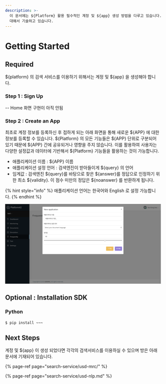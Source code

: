 ```yaml
---
description: >-
  이 문서에는 ${Platform} 활용 필수적인 계정 및 ${app} 생성 방법을 다루고 있습니다. 또한 선택저인 기능인 SDK 설치 방법에
  대해서 기술하고 있습니다.
---
```


# Getting Started

## Required

${platform} 의 검색 서비스를 이용하기 위해서는 계정 및 ${app} 을 생성해야 합니다.

### Step 1 : Sign Up

-- Home 화면 구현이 아직 안됨

### Step 2 : Create an App

최초로 계정 정보를 등록하신 후 접하게 되는 아래 화면을 통해 새로운 ${APP} 에 대한 정보를 등록할 수 있습니다. ${Platform} 의 모든 기능들은 ${APP} 단위로 구분되어 있기 때문에 ${APP} 간에 공유되거나 영향을 주지 않습니다. 이를 활용하여 사용자는 다양한 설정값과 데이터에 기반해서  ${Platform} 기능들을 활용하는 것이 가능합니다.

* 애플리케이션 이름 : ${APP} 이름
* 애플리케이션 설정 언어 : 검색엔진이 받아들이게  ${query} 의 언어
* 임계값 : 검색엔진 ${query}를 바탕으로 찾은 ${answer}를 정답으로 인정하기 위한 최소 ${validity}. 이 점수 미만의 정답은 ${noanswer} 를 반환하게 됩니다.

{% hint style="info" %}
애플리케이션 언어는 한국어와 English 로 설정 가능합니다.
{% endhint %}

![](.gitbook/assets/image%20%283%29.png)

## Optional : Installation SDK

### Python

```text
$ pip install ~~~
```

## Next Steps

계정 및 ${app} 이 생성 되었다면 각각의 검색서비스를 이용하실 수 있으며 방은 아래 문서에 기재되어 있습니다.

{% page-ref page="search-service/usd-mrc/" %}

{% page-ref page="search-service/usd-nlp.md" %}

